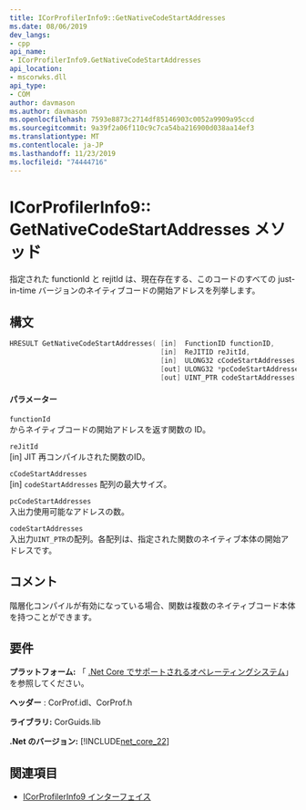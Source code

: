 ```yaml
---
title: ICorProfilerInfo9::GetNativeCodeStartAddresses
ms.date: 08/06/2019
dev_langs:
- cpp
api_name:
- ICorProfilerInfo9.GetNativeCodeStartAddresses
api_location:
- mscorwks.dll
api_type:
- COM
author: davmason
ms.author: davmason
ms.openlocfilehash: 7593e8873c2714df85146903c0052a9909a95ccd
ms.sourcegitcommit: 9a39f2a06f110c9c7ca54ba216900d038aa14ef3
ms.translationtype: MT
ms.contentlocale: ja-JP
ms.lasthandoff: 11/23/2019
ms.locfileid: "74444716"
---
```

# <a name="icorprofilerinfo9getnativecodestartaddresses-method"></a>ICorProfilerInfo9:: GetNativeCodeStartAddresses メソッド

指定された functionId と rejitId は、現在存在する、このコードのすべての just-in-time バージョンのネイティブコードの開始アドレスを列挙します。

## <a name="syntax"></a>構文

```cpp
HRESULT GetNativeCodeStartAddresses( [in]  FunctionID functionID,
                                     [in]  ReJITID reJitId,
                                     [in]  ULONG32 cCodeStartAddresses,
                                     [out] ULONG32 *pcCodeStartAddresses,
                                     [out] UINT_PTR codeStartAddresses[]);
```

#### <a name="parameters"></a>パラメーター

`functionId` \
からネイティブコードの開始アドレスを返す関数の ID。

`reJitId` \
[in] JIT 再コンパイルされた関数のID。

`cCodeStartAddresses` \
[in] `codeStartAddresses` 配列の最大サイズ。

`pcCodeStartAddresses` \
入出力使用可能なアドレスの数。

`codeStartAddresses` \
入出力`UINT_PTR`の配列。各配列は、指定された関数のネイティブ本体の開始アドレスです。

## <a name="remarks"></a>コメント

階層化コンパイルが有効になっている場合、関数は複数のネイティブコード本体を持つことができます。

## <a name="requirements"></a>要件

**プラットフォーム:** 「 [.Net Core でサポートされるオペレーティングシステム](../../../core/install/dependencies.md?tabs=netcore30&pivots=os-windows)」を参照してください。

**ヘッダー** : CorProf.idl、CorProf.h

**ライブラリ:** CorGuids.lib

**.Net のバージョン:** [!INCLUDE[net_core_22](../../../../includes/net-core-22-md.md)]

## <a name="see-also"></a>関連項目

- [ICorProfilerInfo9 インターフェイス](../../../../docs/framework/unmanaged-api/profiling/icorprofilerinfo9-interface.md)
